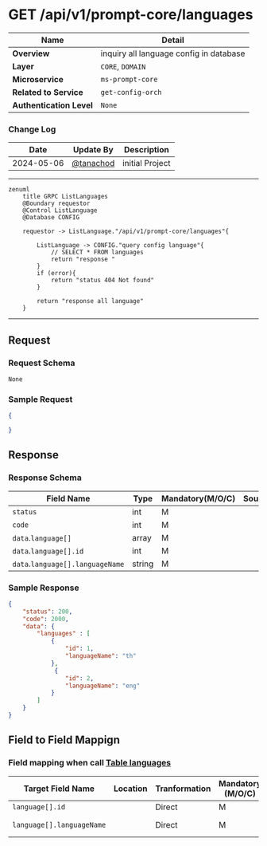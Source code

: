 # GET /api/v1/prompt-core/languages

| Name                     | Detail                                  |
| ------------------------ | --------------------------------------- |
| **Overview**             | inquiry all language config in database |
| **Layer**                | `CORE`, `DOMAIN`                        |
| **Microservice**         | `ms-prompt-core`                        |
| **Related to Service**   | `get-config-orch`                       |
| **Authentication Level** | `None`                                  |


### Change Log
| Date       | Update By                              | Description     |
| ---------- | -------------------------------------- | --------------- |
| 2024-05-06 | [@tanachod](https://github.com/Pet002) | initial Project |

---
```mermaid
zenuml
    title GRPC ListLanguages
    @Boundary requestor
    @Control ListLanguage
    @Database CONFIG

    requestor -> ListLanguage."/api/v1/prompt-core/languages"{
        
        ListLanguage -> CONFIG."query config language"{
            // SELECT * FROM languages
            return "response "
        }
        if (error){
            return "status 404 Not found"
        }
        
        return "response all language"
    }
```
---

## Request
### Request Schema
`None`

### Sample Request 
``` json
{

}
```

## Response
### Response Schema
| Field Name                       | Type   | Mandatory(M/O/C) | Source | Description |
| -------------------------------- | ------ | ---------------- | ------ | ----------- |
| `status`                         | int    | M                |        |             |
| `code`                           | int    | M                |        |             |
| `data`.`language[]`              | array  | M                |        |             |
| `data`.`language[].id`           | int    | M                |        |             |
| `data`.`language[].languageName` | string | M                |        |             |


### Sample Response 
``` json
{
    "status": 200,
    "code": 2000,
    "data": {
        "languages" : [
            {
                "id": 1,
                "languageName": "th"
            },
             {
                "id": 2,
                "languageName": "eng"
            }
        ]
    }
}
```

## Field to Field Mappign
### Field mapping when call [Table languages]()
| Target Field Name         | Location | Tranformation | Mandatory (M/O/C) | Source Field                       | Remark |
| ------------------------- | -------- | ------------- | ----------------- | ---------------------------------- | ------ |
| `language[].id`           |          | Direct        | M                 | [Table languages]().`id`           |        |
| `language[].languageName` |          | Direct        | M                 | [Table languages]().`languageName` |        |
